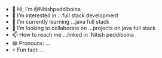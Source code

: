 - 👋 Hi, I’m @Nitishpeddiboina
- 👀 I’m interested in ...full stack development
- 🌱 I’m currently learning ...java full stack
- 💞️ I’m looking to collaborate on ...projects on java full stack
- 📫 How to reach me ...linked in :Nitish peddiboina
- 😄 Pronouns: ...
- ⚡ Fun fact: ...

<!---
Nitishpeddiboina/Nitishpeddiboina is a ✨ special ✨ repository because its `README.md` (this file) appears on your GitHub profile.
You can click the Preview link to take a look at your changes.
--->
